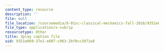 ```yaml
---
content_type: resource
description: ''
file: null
file_location: /coursemedia/8-01sc-classical-mechanics-fall-2016/9351e06937e1e607c9632bf0cc3971e8_Bq0fDYtbfBA.srt
file_type: application/x-subrip
resourcetype: Other
title: 3play caption file
uid: 9351e069-37e1-e607-c963-2bf0cc3971e8
---
```

